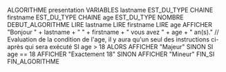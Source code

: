ALGORITHME presentation
VARIABLES
  lastname EST_DU_TYPE CHAINE
  firstname EST_DU_TYPE CHAINE
  age EST_DU_TYPE NOMBRE
DEBUT_ALGORITHME
  LIRE lastname
  LIRE firstname
  LIRE age
  AFFICHER "Bonjour " + lastname + " " + firstname + " vous avez " + age + " an(s)."
  // Evaluation de la condition de l'age, il y aura qu'un seul des instructions ci-après qui sera exécuté
  SI age > 18 ALORS
    AFFICHER "Majeur"
  SINON SI age == 18
    AFFICHER "Exactement 18"
  SINON
    AFFICHER "Mineur"
  FIN_SI
 FIN_ALGORITHME